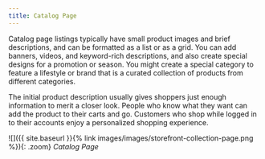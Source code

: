 ```yaml
---
title: Catalog Page
---
```


Catalog page listings typically have small product images and brief descriptions, and can be formatted as a list or as a grid. You can add banners, videos, and keyword-rich descriptions, and also create special designs for a promotion or season. You might create a special category to feature a lifestyle or brand that is a curated collection of products from different categories.

The initial product description usually gives shoppers just enough information to merit a closer look. People who know what they want can add the product to their carts and go. Customers who shop while logged in to their accounts enjoy a personalized shopping experience.

![]({{ site.baseurl }}{% link images/images/storefront-collection-page.png %}){: .zoom}
*Catalog Page*
